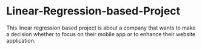 # Linear-Regression-based-Project
This linear regression based project is about a company that wants to make a decision whether to focus on their mobile app or to enhance their website application.
